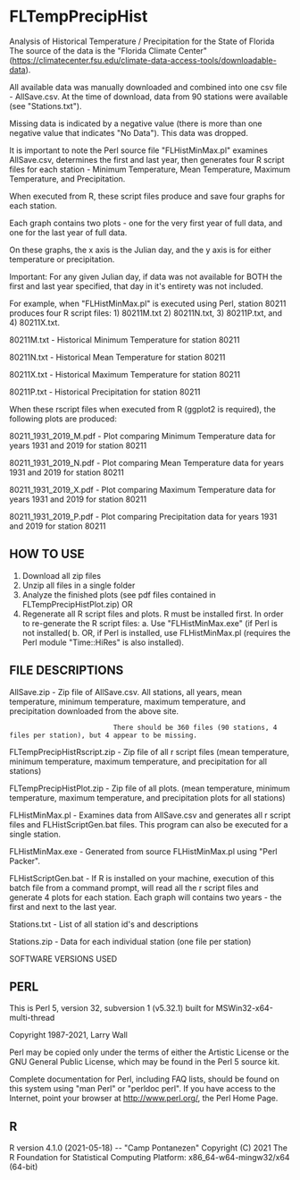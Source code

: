 # FLTempPrecipHist

Analysis of Historical Temperature / Precipitation for the State of Florida
The source of the data is the "Florida Climate Center" (https://climatecenter.fsu.edu/climate-data-access-tools/downloadable-data).

All available data was manually downloaded and combined into one csv file - AllSave.csv. At the time of download, data from 90 stations were available (see "Stations.txt").

Missing data is indicated by a negative value (there is more than one negative value that indicates "No Data"). This data was dropped.

It is important to note the Perl source file "FLHistMinMax.pl" examines AllSave.csv, determines the first and last year, then generates four R script files for each station - Minimum Temperature, Mean Temperature, Maximum Temperature, and Precipitation.

When executed from R, these script files produce and save four graphs for each station.

Each graph contains two plots - one for the very first year of full data, and one for the last year of full data.

On these graphs, the x axis is the Julian day, and the y axis is for either temperature or precipitation.

Important: For any given Julian day, if data was not available for BOTH the first and last year specified, that day in it's entirety was not included.

For example, when "FLHistMinMax.pl" is executed using Perl, station 80211 produces four R script files: 1) 80211M.txt 2) 80211N.txt, 3) 80211P.txt, and 4) 80211X.txt.

80211M.txt - Historical Minimum Temperature for station 80211

80211N.txt - Historical Mean Temperature for station 80211

80211X.txt - Historical Maximum Temperature for station 80211

80211P.txt - Historical Precipitation for station 80211

When these rscript files when executed from R (ggplot2 is required), the following plots are produced:

80211_1931_2019_M.pdf - Plot comparing Minimum Temperature data for years 1931 and 2019 for station 80211

80211_1931_2019_N.pdf - Plot comparing Mean Temperature data for years 1931 and 2019 for station 80211

80211_1931_2019_X.pdf - Plot comparing Maximum Temperature data for years 1931 and 2019 for station 80211

80211_1931_2019_P.pdf - Plot comparing Precipitation data for years 1931 and 2019 for station 80211

HOW TO USE
----------
1. Download all zip files
2. Unzip all files in a single folder
3. Analyze the finished plots (see pdf files contained in FLTempPrecipHistPlot.zip) OR
4. Regenerate all R script files and plots.
   R must be installed first.
   In order to re-generate the R script files:
      a. Use "FLHistMinMax.exe" (if Perl is not installed(
      b. OR, if Perl is installed, use FLHistMinMax.pl (requires the Perl module "Time::HiRes" is also installed).

FILE DESCRIPTIONS
-----------------
AllSave.zip                 - Zip file of AllSave.csv. All stations, all years, mean temperature, minimum temperature, maximum temperature, and precipitation downloaded from the above site.

                              There should be 360 files (90 stations, 4 files per station), but 4 appear to be missing.

FLTempPrecipHistRscript.zip - Zip file of all r script files (mean temperature, minimum temperature, maximum temperature, and precipitation for all stations)

FLTempPrecipHistPlot.zip    - Zip file of all plots. (mean temperature, minimum temperature, maximum temperature, and precipitation plots for all stations)

FLHistMinMax.pl             - Examines data from AllSave.csv and generates all r script files and FLHistScriptGen.bat files.
                              This program can also be executed for a single station.

FLHistMinMax.exe            - Generated from source FLHistMinMax.pl using "Perl Packer".

FLHistScriptGen.bat         - If R is installed on your machine, execution of this batch file from a command prompt, will read all the r script files and generate 4 plots for each station. Each graph will contains two years - the first and next to the last year.

Stations.txt                - List of all station id's and descriptions

Stations.zip                - Data for each individual station (one file per station)


SOFTWARE VERSIONS USED

PERL
----

This is Perl 5, version 32, subversion 1 (v5.32.1) built for MSWin32-x64-multi-thread

Copyright 1987-2021, Larry Wall

Perl may be copied only under the terms of either the Artistic License or the
GNU General Public License, which may be found in the Perl 5 source kit.

Complete documentation for Perl, including FAQ lists, should be found on
this system using "man Perl" or "perldoc perl".  If you have access to the
Internet, point your browser at http://www.perl.org/, the Perl Home Page.


R
---

R version 4.1.0 (2021-05-18) -- "Camp Pontanezen"
Copyright (C) 2021 The R Foundation for Statistical Computing
Platform: x86_64-w64-mingw32/x64 (64-bit)


